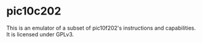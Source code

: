 # pic10c202

This is an emulator of a subset of pic10f202's instructions and capabilities.<br>
It is licensed under GPLv3.
